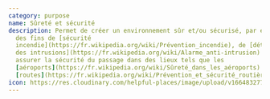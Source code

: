 ```yaml
---
category: purpose
name: Sûreté et sécurité
description: Permet de créer un environnement sûr et/ou sécurisé, par exemple à
  des fins de [sécurité
  incendie](https://fr.wikipedia.org/wiki/Prévention_incendie), de [détection
  des intrusions](https://fr.wikipedia.org/wiki/Alarme_anti-intrusion) ou pour
  assurer la sécurité du passage dans des lieux tels que les
  [aéroports](https://fr.wikipedia.org/wiki/Sûreté_dans_les_aéroports) ou les
  [routes](https://fr.wikipedia.org/wiki/Prévention_et_sécurité_routières).
icon: https://res.cloudinary.com/helpful-places/image/upload/v1664832771/dtpr-icons/purpose/security_jocwmi.svg
---
```

